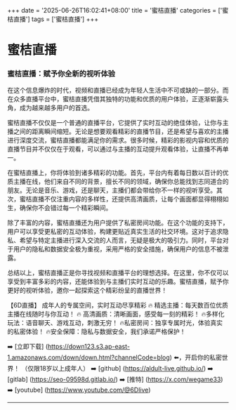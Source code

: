 +++
date = '2025-06-26T16:02:41+08:00'
title = '蜜桔直播'
categories = ['蜜桔直播']
tags = ['蜜桔直播']
+++

# 蜜桔直播

### 蜜桔直播：赋予你全新的视听体验

在这个信息爆炸的时代，视频和直播已经成为年轻人生活中不可或缺的一部分。而在众多直播平台中，蜜桔直播凭借其独特的功能和优质的用户体验，正逐渐崭露头角，成为越来越多用户的首选。

蜜桔直播不仅仅是一个普通的直播平台，它提供了实时互动的绝佳体验，让你与主播之间的距离瞬间缩短。无论是想要观看精彩的直播节目，还是希望与喜欢的主播进行深度交流，蜜桔直播都能满足你的需求。很多时候，精彩的影视内容和优质的直播节目并不仅仅在于观看，可以通过与主播的互动提升观看体验，让直播不再单一。

在蜜桔直播上，你将体验到诸多精彩的功能。首先，平台内有着每日数以百计的优质主播在线，他们来自不同的背景，擅长不同的领域，确保你总能找到志同道合的朋友。无论是音乐、游戏，还是聊天，主播们都会带给你不一样的视听享受。其次，蜜桔直播不仅注重内容的多样性，还提供高清画质，让每个画面都显得栩栩如生，确保你不会错过每一个精彩瞬间。

除了丰富的内容，蜜桔直播还为用户提供了私密房间功能。在这个功能的支持下，用户可以享受更私密的互动体验，构建更贴近真实生活的社交环境。这对于追求隐私、希望与特定主播进行深入交流的人而言，无疑是极大的吸引力。同时，平台对于用户的隐私和数据安全极为重视，采用严格的安全措施，确保用户的信息不被泄露。

总结以上，蜜桔直播正是你寻找视频和直播平台的理想选择。在这里，你不仅可以享受到丰富多彩的内容，还能体验到与主播们实时互动的乐趣。蜜桔直播，赋予你更好的视听体验，邀你一起探索这个精彩纷呈的直播世界！

【6D直播】
成年人的专属空间，实时互动尽享精彩
🔥 精选主播：每天数百位优质主播在线随时与你互动！
🔥 高清画质：清晰画面，感受每一刻的精彩！
🔥多样化玩法：语音聊天、游戏互动，刺激无穷！
🔥私密房间：独享专属时光，体验真实的私密体验！
🔥安全保障：隐私与数据安全，我们承诺严格保护！

➡️ [立即下载] (https://down123.s3.ap-east-1.amazonaws.com/down/down.html?channelCode=blog) ⬅️，开启你的私密世界！
（仅限18岁以上成年人）
➡️ [github] (https://aldult-live.github.io/)
➡️ [gitlab] (https://seo-09598d.gitlab.io/)
➡️ [推特] (https://x.com/wegame33)
➡️ [youtube] (https://www.youtube.com/@6Dlive)

---
